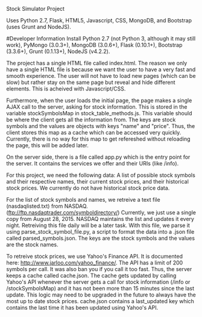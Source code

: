 Stock Simulator Project

Uses Python 2.7, Flask, HTML5, Javascript, CSS, MongoDB, and Bootstrap (uses Grunt and NodeJS).


#Developer Information
Install Python 2.7 (not Python 3, although it may still work), PyMongo (3.0.3+), MongoDB (3.0.6+), Flask (0.10.1+), Bootstrap (3.3.6+), Grunt (0.1.13+), NodeJS (v4.2.2). 


The project has a single HTML file called index.html. The reason we only have a single HTML file is because we want the user to have a very fast and smooth experience. The user will not have to load new pages (which can be slow) but rather stay on the same page but reveal and hide different elements. This is acheived with Javascript/CSS.



Furthermore, when the user loads the initial page, the page makes a single AJAX call to the server, asking for stock information. This is stored in the variable stockSymbolsMap in stock_table_methods.js. This variable should be where the client gets all the information from. The keys are stock symbols and the values are objects with keys "name" and "price". Thus, the client stores this map as a cache which can be accessed very quickly. Currently, there is no way for this map to get refereshed without reloading the page, this will be added later.

On the server side, there is a file called app.py which is the entry point for the server. It contains the services we offer and their URIs (like /info).

For this project, we need the following data: A list of possible stock symbols and their respective names, their current stock prices, and their historical stock prices. We currently do not have historical stock price data.

For the list of stock symbols and names, we retreive a text file (nasdaqlisted.txt) from NASDAQ. (ftp://ftp.nasdaqtrader.com/symboldirectory/) Currently, we just use a single copy from August 28, 2015. NASDAQ maintains the list and updates it every night. Retreiving this file daily will be a later task. With this file, we parse it using parse_stock_symbol_file.py, a script to format the data into a .json file called parsed_symbols.json. The keys are the stock symbols and the values are the stock names.

To retreive stock prices, we use Yahoo's Finance API. It is documented here: http://www.jarloo.com/yahoo_finance/. The API has a limit of 200 symbols per call. It was also ban you if you call it too fast. Thus, the server keeps a cache called cache.json. The cache gets updated by calling Yahoo's API whenever the server gets a call for stock information (/info or /stockSymbolsMap) and it has not been more than 15 minutes since the last update. This logic may need to be upgraded in the future to always have the most up to date stock prices. cache.json contains a last_updated key which contains the last time it has been updated using Yahoo's API.

